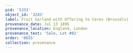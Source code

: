 ```yaml
---
pid: '5333'
object_id: '3243'
label: Fruit Garland with Offering to Ceres (Brussels)
provenance_date: Jul 13 1895
provenance_location: England, London
provenance_text: 'Sale, Lot #82'
order: '0655'
collection: provenance
---
```

